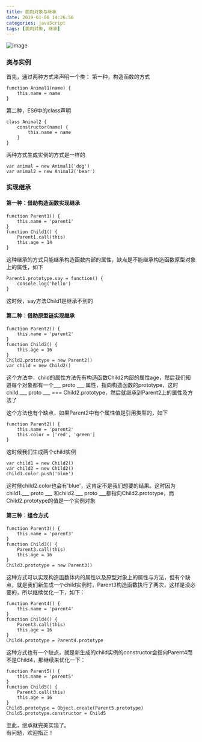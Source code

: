 ```yaml
---
title: 面向对象与继承
date: 2019-01-06 14:26:56
categories: javaScript
tags: [面向对象, 继承]
---
```

![image](http://static.oschina.net/uploads/space/2016/1107/194022_ne51_2764829.jpg)
<!-- more -->
### 类与实例
首先，通过两种方式来声明一个类：
第一种，构造函数的方式

```
function Animal1(name) {
    this.name = name
}
```
第二种，ES6中的class声明

```
class Animal2 {
    constructor(name) {
        this.name = name
    }
}
```
两种方式生成实例的方式是一样的


```
var animal = new Animal1('dog')
var animal2 = new Animal2('bear')
```

### 实现继承
#### 第一种：借助构造函数实现继承

```
function Parent1() {
    this.name = 'parent1'
}
function Child1() {
    Parent1.call(this)
    this.age = 14
}
```
这种继承的方式只能继承构造函数内部的属性，缺点是不能继承构造函数原型对象上的属性，如下
```
Parent1.prototype.say = function() {
    console.log('hello')
}
```
这时候，say方法Child1是继承不到的
#### 第二种：借助原型链实现继承

```
function Parent2() {
    this.name = 'parent2'
}
function Child2() {
    this.age = 16
}
Child2.prototype = new Parent2()
var child = new Child2()
```
这个方法中，child的属性方法先有构造函数Child2内部的属性age，然后我们知道每个对象都有一个___ proto ___ 属性，指向构造函数的prototype，这时child.___ proto ___ === Child2.prototype，然后就继承到Parent2上的属性及方法了

这个方法也有个缺点，如果Parent2中有个属性值是引用类型的，如下
```
function Parent2() {
    this.name = 'parent2'
    this.color = ['red', 'green']
}
```
这时候我们生成两个child实例
```
var child1 = new Child2()
var child2 = new Child2()
child1.color.push('blue')
```
这时候child2.color也会有'blue'，这肯定不是我们想要的结果。这时因为child1.___ proto ___ 和child2.___ proto ___都指向Child2.prototype，而Child2.prototype的值是一个实例对象
#### 第三种：组合方式
```
function Parent3() {
    this.name = 'parent3'
}
function Child3() {
    Parent3.call(this)
    this.age = 16
}
Child3.prototype = new Parent3()
```
这种方式可以实现构造函数体内的属性以及原型对象上的属性与方法，但有个缺点，就是我们新生成一个child实例时，Parent3构造函数执行了两次，这样是没必要的，所以继续优化一下，如下：
```
function Parent4() {
    this.name = 'parent4'
}
function Child4() {
    Parent3.call(this)
    this.age = 16
}
Child4.prototype = Parent4.prototype
```
这种方式也有一个缺点，就是新生成的child实例的constructor会指向Parent4而不是Child4，那继续来优化一下：
```
function Parent5() {
    this.name = 'parent5'
}
function Child5() {
    Parent3.call(this)
    this.age = 16
}
Child5.prototype = Object.create(Parent5.prototype)
Child5.prototype.constructor = Child5
```
至此，继承就完美实现了。  
有问题，欢迎指正！